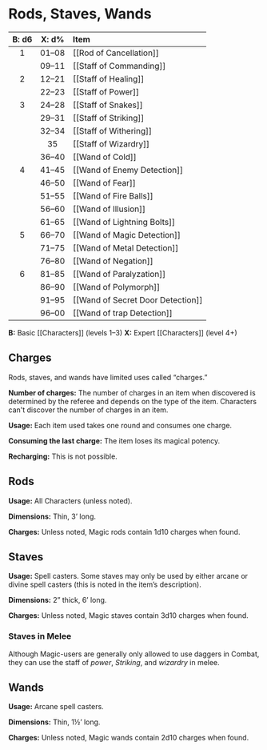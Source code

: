 # Rods, Staves, Wands

| B: d6 | X: d% | Item                                                         |
| :---: | :---: | :----------------------------------------------------------- |
|   1   | 01–08 | [[Rod of Cancellation]] |
|       | 09–11 | [[Staff of Commanding]] |
|   2   | 12–21 | [[Staff of Healing]] |
|       | 22–23 | [[Staff of Power]] |
|   3   | 24–28 | [[Staff of Snakes]] |
|       | 29–31 | [[Staff of Striking]] |
|       | 32–34 | [[Staff of Withering]] |
|       |  35   | [[Staff of Wizardry]] |
|       | 36–40 | [[Wand of Cold]] |
|   4   | 41–45 | [[Wand of Enemy Detection]] |
|       | 46–50 | [[Wand of Fear]] |
|       | 51–55 | [[Wand of Fire Balls]] |
|       | 56–60 | [[Wand of Illusion]] |
|       | 61–65 | [[Wand of Lightning Bolts]] |
|   5   | 66–70 | [[Wand of Magic Detection]] |
|       | 71–75 | [[Wand of Metal Detection]] |
|       | 76–80 | [[Wand of Negation]] |
|   6   | 81–85 | [[Wand of Paralyzation]] |
|       | 86–90 | [[Wand of Polymorph]] |
|       | 91–95 | [[Wand of Secret Door Detection]] |
|       | 96–00 | [[Wand of trap Detection]] |

**B:** Basic [[Characters]] (levels 1–3)
**X:** Expert [[Characters]] (level 4+)

## Charges

Rods, staves, and wands have limited uses called “charges.”

**Number of charges:** The number of charges in an item when discovered is determined by the referee and depends on the type of the item. Characters can't discover the number of charges in an item.

**Usage:** Each item used takes one round and consumes one charge.

**Consuming the last charge:** The item loses its magical potency.

**Recharging:** This is not possible.

## Rods

**Usage:** All Characters (unless noted).

**Dimensions:** Thin, 3’ long.

**Charges:** Unless noted, Magic rods contain 1d10 charges when found.

## Staves

**Usage:** Spell casters. Some staves may only be used by either arcane or divine spell casters (this is noted in the item’s description).

**Dimensions:** 2” thick, 6’ long.

**Charges:** Unless noted, Magic staves contain 3d10 charges when found.

### Staves in Melee

Although Magic-users are generally only allowed to use daggers in Combat, they can use the staff of *power*, *Striking*, and *wizardry* in melee.

## Wands

**Usage:** Arcane spell casters.

**Dimensions:** Thin, 1½’ long.

**Charges:** Unless noted, Magic wands contain 2d10 charges when found.